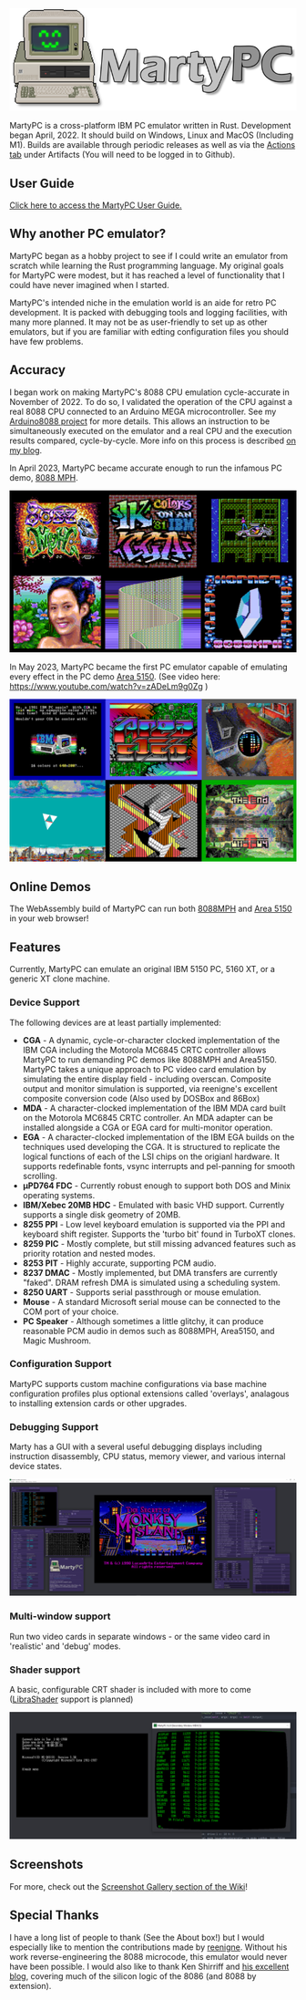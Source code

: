 ![oo](./doc/img/martypc_logo.png)

MartyPC is a cross-platform IBM PC emulator written in Rust. Development began April, 2022. It should build on Windows, Linux and MacOS (Including M1). Builds are available through periodic releases as well as via the [Actions tab](https://github.com/dbalsom/martypc/actions/) under Artifacts (You will need to be logged in to Github).

## User Guide

[Click here to access the MartyPC User Guide.](https://github.com/dbalsom/martypc/wiki/MartyPC-User-Guide)

## Why another PC emulator?

MartyPC began as a hobby project to see if I could write an emulator from scratch while learning the Rust programming language. My original goals for MartyPC were modest, but it has reached a level of functionality that I could have never imagined when I started. 

MartyPC's intended niche in the emulation world is an aide for retro PC development. It is packed with debugging tools and logging facilities, with many more planned. It may not be as user-friendly to set up as other emulators, but if you are familiar with edting configuration files you should have few problems.

## Accuracy

I began work on making MartyPC's 8088 CPU emulation cycle-accurate in November of 2022. To do so, I validated the operation of the CPU against a real 8088 CPU connected to an Arduino MEGA microcontroller. See my [Arduino8088 project](https://github.com/dbalsom/arduino_8088) for more details. This allows an instruction to be simultaneously executed on the emulator and a real CPU and the execution results compared, cycle-by-cycle. More info on this process is described [on my blog](https://martypc.blogspot.com/2023/06/hardware-validating-emulator.html).

In April 2023, MartyPC became accurate enough to run the infamous PC demo, [8088 MPH](https://www.pouet.net/prod.php?which=65371).

![8008mph01](./doc/img/8088mph_gallery_01.png)

In May 2023, MartyPC became the first PC emulator capable of emulating every effect in the PC demo [Area 5150](https://www.pouet.net/prod.php?which=91938). (See video here: https://www.youtube.com/watch?v=zADeLm9g0Zg )

![8008mph01](./doc/img/area5150_gallery_01.png)

## Online Demos

The WebAssembly build of MartyPC can run both [8088MPH](https://dbalsom.github.io/martypc/web/player.html?title=8088mph) and [Area 5150](https://dbalsom.github.io/martypc/web/player.html?title=area5150) in your web browser!

## Features

Currently, MartyPC can emulate an original IBM 5150 PC, 5160 XT, or a generic XT clone machine.

### Device Support
The following devices are at least partially implemented:

* **CGA** - A dynamic, cycle-or-character clocked implementation of the IBM CGA including the Motorola MC6845 CRTC controller allows MartyPC to run demanding PC demos like 8088MPH and Area5150. MartyPC takes a unique approach to PC video card emulation by simulating the entire display field - including overscan. Composite output and monitor simulation is supported, via reenigne's excellent composite conversion code (Also used by DOSBox and 86Box) 
* **MDA** - A character-clocked implementation of the IBM MDA card built on the Motorola MC6845 CRTC controller. An MDA adapter can be installed alongside a CGA or EGA card for multi-monitor operation.
* **EGA** - A character-clocked implementation of the IBM EGA builds on the techniques used developing the CGA. It is structured to replicate the logical functions of each of the LSI chips on the origianl hardware. It supports redefinable fonts, vsync interrupts and pel-panning for smooth scrolling.  
* **µPD764 FDC** - Currently robust enough to support both DOS and Minix operating systems. 
* **IBM/Xebec 20MB HDC** - Emulated with basic VHD support. Currently supports a single disk geometry of 20MB.
* **8255 PPI** - Low level keyboard emulation is supported via the PPI and keyboard shift register. Supports the 'turbo bit' found in TurboXT clones.
* **8259 PIC** - Mostly complete, but still missing advanced features such as priority rotation and nested modes.
* **8253 PIT** - Highly accurate, supporting PCM audio.
* **8237 DMAC** - Mostly implemented, but DMA transfers are currently "faked". DRAM refresh DMA is simulated using a scheduling system.
* **8250 UART** - Supports serial passthrough or mouse emulation.
* **Mouse** - A standard Microsoft serial mouse can be connected to the COM port of your choice.
* **PC Speaker** - Although sometimes a little glitchy, it can produce reasonable PCM audio in demos such as 8088MPH, Area5150, and Magic Mushroom.

### Configuration Support

MartyPC supports custom machine configurations via base machine configuration profiles plus optional extensions called 'overlays', analagous to installing extension cards or other upgrades.

### Debugging Support

Marty has a GUI with a several useful debugging displays including instruction disassembly, CPU status, memory viewer, and various internal device states. 

![debugger01](./doc/img/martypc_debugger_01.png)

### Multi-window support

Run two video cards in separate windows - or the same video card in 'realistic' and 'debug' modes.

### Shader support

A basic, configurable CRT shader is included with more to come ([LibraShader](https://github.com/SnowflakePowered/librashader) support is planned)

![multimon01](./doc/img/martypc_multimon_01.png)

## Screenshots

For more, check out the [Screenshot Gallery section of the Wiki](https://github.com/dbalsom/martypc/wiki/Screenshot-Gallery)!

## Special Thanks

I have a long list of people to thank (See the About box!) but I would especially like to mention the contributions made by [reenigne](https://www.reenigne.org/blog/). Without his work reverse-engineering the 8088 microcode, this emulator would never have been possible. I would also like to thank Ken Shirriff and [his excellent blog](https://github.com/dbalsom/martypc/actions/), covering much of the silicon logic of the 8086 (and 8088 by extension).
